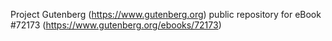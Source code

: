 Project Gutenberg (https://www.gutenberg.org) public repository
for eBook #72173 (https://www.gutenberg.org/ebooks/72173)
